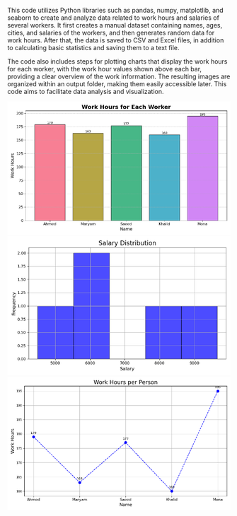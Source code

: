 This code utilizes Python libraries such as pandas, numpy, matplotlib, and seaborn to create and analyze data related to work hours and salaries of several workers. It first creates a manual dataset containing names, ages, cities, and salaries of the workers, and then generates random data for work hours. After that, the data is saved to CSV and Excel files, in addition to calculating basic statistics and saving them to a text file.

The code also includes steps for plotting charts that display the work hours for each worker, with the work hour values shown above each bar, providing a clear overview of the work information. The resulting images are organized within an output folder, making them easily accessible later. This code aims to facilitate data analysis and visualization.


![Work Hours for Each Worker](output/detailed_work_hours_and_salary.png)
![Salary Distribution](output/salary_distribution.png)
![Work Hours per Person](output/work_hours_per_person.png) 
